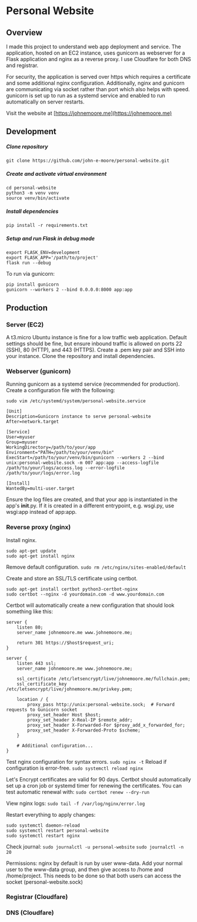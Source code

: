 # Personal Website
## Overview
I made this project to understand web app deployment and service. The application, hosted on an EC2 instance, uses gunicorn as webserver for a Flask application and nginx as a reverse proxy. I use Cloudfare for both DNS and registrar.

For security, the application is served over https which requires a certificate and some additional nginx configuration. Additionally, nginx and gunicorn are communicating via socket rather than port which also helps with speed. gunicorn is set up to run as a systemd service and enabled to run automatically on server restarts. 

Visit the website at [https://johnemoore.me](https://johnemoore.me)

## Development
##### Clone repository
`git clone https://github.com/john-e-moore/personal-website.git`
##### Create and activate virtual environment
```
cd personal-website
python3 -m venv venv
source venv/bin/activate
```
##### Install dependencies
`pip install -r requirements.txt`
##### Setup and run Flask in debug mode
```
export FLASK_ENV=development
export FLASK_APP='/path/to/project'
flask run --debug
```

To run via gunicorn: 
```
pip install gunicorn
gunicorn --workers 2 --bind 0.0.0.0:8000 app:app
```

## Production
### Server (EC2)
A t3.micro Ubuntu instance is fine for a low traffic web application. Default settings should be fine, but ensure inbound traffic is allowed on ports 22 (SSH), 80 (HTTP), and 443 (HTTPS). Create a .pem key pair and SSH into your instance. Clone the repository and install dependencies.

### Webserver (gunicorn)
Running gunicorn as a systemd service (recommended for production). Create a configuration file with the following:
```
sudo vim /etc/systemd/system/personal-website.service
```
```
[Unit]
Description=Gunicorn instance to serve personal-website
After=network.target

[Service]
User=myuser
Group=myuser
WorkingDirectory=/path/to/your/app
Environment="PATH=/path/to/your/venv/bin"
ExecStart=/path/to/your/venv/bin/gunicorn --workers 2 --bind unix:personal-website.sock -m 007 app:app --access-logfile /path/to/your/logs/access.log --error-logfile /path/to/your/logs/error.log

[Install]
WantedBy=multi-user.target
```

Ensure the log files are created, and that your app is instantiated in the app's __init__.py. If it is created in a different entrypoint, e.g. wsgi.py, use wsgi:app instead of app:app.


### Reverse proxy (nginx)
Install nginx.
```
sudo apt-get update
sudo apt-get install nginx
```

Remove default configuration. 
`sudo rm /etc/nginx/sites-enabled/default`

Create and store an SSL/TLS certificate using certbot.
```
sudo apt-get install certbot python3-certbot-nginx
sudo certbot --nginx -d yourdomain.com -d www.yourdomain.com
```

Certbot will automatically create a new configuration that should look something like this:
```
server {
    listen 80;
    server_name johnemoore.me www.johnemoore.me;

    return 301 https://$host$request_uri;
}

server {
    listen 443 ssl;
    server_name johnemoore.me www.johnemoore.me;

    ssl_certificate /etc/letsencrypt/live/johnemoore.me/fullchain.pem;
    ssl_certificate_key /etc/letsencrypt/live/johnemoore.me/privkey.pem;

    location / {
        proxy_pass http://unix:personal-website.sock;  # Forward requests to Gunicorn socket
        proxy_set_header Host $host;
        proxy_set_header X-Real-IP $remote_addr;
        proxy_set_header X-Forwarded-For $proxy_add_x_forwarded_for;
        proxy_set_header X-Forwarded-Proto $scheme;
    }

    # Additional configuration...
}
```

Test nginx configuration for syntax errors.
`sudo nginx -t`
Reload if configuration is error-free.
`sudo systemctl reload nginx`

Let's Encrypt certificates are valid for 90 days. Certbot should automatically set up a cron job or systemd timer for renewing the certificates. You can test automatic renewal with:
`sudo certbot renew --dry-run`

View nginx logs:
`sudo tail -f /var/log/nginx/error.log`

Restart everything to apply changes:
```
sudo systemctl daemon-reload
sudo systemctl restart personal-website
sudo systemctl restart nginx
```

Check journal:
`sudo journalctl -u personal-website`
`sudo journalctl -n 20`

Permissions:
nginx by default is run by user www-data. Add your normal user to the www-data group, and then give access to /home and /home/project. This needs to be done so that both users can access the socket (personal-website.sock)

### Registrar (Cloudfare)
### DNS (Cloudfare)

